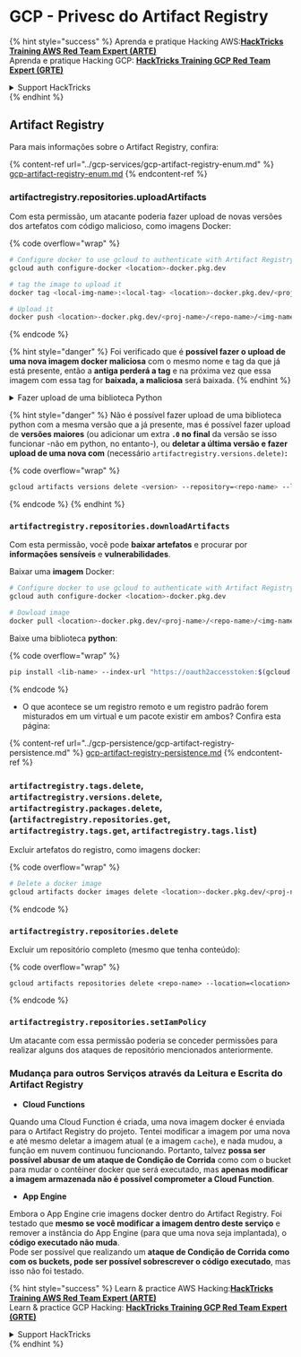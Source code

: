 # GCP - Privesc do Artifact Registry

{% hint style="success" %}
Aprenda e pratique Hacking AWS:<img src="../../../.gitbook/assets/image (1) (1) (1).png" alt="" data-size="line">[**HackTricks Training AWS Red Team Expert (ARTE)**](https://training.hacktricks.xyz/courses/arte)<img src="../../../.gitbook/assets/image (1) (1) (1).png" alt="" data-size="line">\
Aprenda e pratique Hacking GCP: <img src="../../../.gitbook/assets/image (2).png" alt="" data-size="line">[**HackTricks Training GCP Red Team Expert (GRTE)**<img src="../../../.gitbook/assets/image (2).png" alt="" data-size="line">](https://training.hacktricks.xyz/courses/grte)

<details>

<summary>Support HackTricks</summary>

* Confira os [**planos de assinatura**](https://github.com/sponsors/carlospolop)!
* **Junte-se ao** 💬 [**grupo do Discord**](https://discord.gg/hRep4RUj7f) ou ao [**grupo do telegram**](https://t.me/peass) ou **siga**-nos no **Twitter** 🐦 [**@hacktricks\_live**](https://twitter.com/hacktricks_live)**.**
* **Compartilhe truques de hacking enviando PRs para os repositórios do** [**HackTricks**](https://github.com/carlospolop/hacktricks) e [**HackTricks Cloud**](https://github.com/carlospolop/hacktricks-cloud).

</details>
{% endhint %}

## Artifact Registry

Para mais informações sobre o Artifact Registry, confira:

{% content-ref url="../gcp-services/gcp-artifact-registry-enum.md" %}
[gcp-artifact-registry-enum.md](../gcp-services/gcp-artifact-registry-enum.md)
{% endcontent-ref %}

### artifactregistry.repositories.uploadArtifacts

Com esta permissão, um atacante poderia fazer upload de novas versões dos artefatos com código malicioso, como imagens Docker:

{% code overflow="wrap" %}
```bash
# Configure docker to use gcloud to authenticate with Artifact Registry
gcloud auth configure-docker <location>-docker.pkg.dev

# tag the image to upload it
docker tag <local-img-name>:<local-tag> <location>-docker.pkg.dev/<proj-name>/<repo-name>/<img-name>:<tag>

# Upload it
docker push <location>-docker.pkg.dev/<proj-name>/<repo-name>/<img-name>:<tag>
```
{% endcode %}

{% hint style="danger" %}
Foi verificado que é **possível fazer o upload de uma nova imagem docker maliciosa** com o mesmo nome e tag da que já está presente, então a **antiga perderá a tag** e na próxima vez que essa imagem com essa tag for **baixada, a maliciosa** será baixada.
{% endhint %}

<details>

<summary>Fazer upload de uma biblioteca Python</summary>

**Comece criando a biblioteca para fazer o upload** (se você puder baixar a versão mais recente do registro, pode evitar esta etapa):

1.  **Configure a estrutura do seu projeto**:

* Crie um novo diretório para sua biblioteca, por exemplo, `hello_world_library`.
* Dentro deste diretório, crie outro diretório com o nome do seu pacote, por exemplo, `hello_world`.
* Dentro do diretório do seu pacote, crie um arquivo `__init__.py`. Este arquivo pode estar vazio ou pode conter inicializações para seu pacote.

```bash
mkdir hello_world_library
cd hello_world_library
mkdir hello_world
touch hello_world/__init__.py
```
2.  **Escreva o código da sua biblioteca**:

* Dentro do diretório `hello_world`, crie um novo arquivo Python para seu módulo, por exemplo, `greet.py`.
* Escreva sua função "Hello, World!":

```python
# hello_world/greet.py
def say_hello():
return "Hello, World!"
```
3.  **Crie um arquivo `setup.py`**:

* Na raiz do seu diretório `hello_world_library`, crie um arquivo `setup.py`.
* Este arquivo contém metadados sobre sua biblioteca e informa ao Python como instalá-la.

```python
# setup.py
from setuptools import setup, find_packages

setup(
name='hello_world',
version='0.1',
packages=find_packages(),
install_requires=[
# Quaisquer dependências que sua biblioteca precisa
],
)
```

**Agora, vamos fazer o upload da biblioteca:**

1.  **Construa seu pacote**:

* Da raiz do seu diretório `hello_world_library`, execute:

```sh
python3 setup.py sdist bdist_wheel
```
2. **Configure a autenticação para twine** (usado para fazer o upload do seu pacote):
* Certifique-se de que você tem `twine` instalado (`pip install twine`).
* Use `gcloud` para configurar as credenciais:

{% code overflow="wrap" %}
````
```sh
twine upload --username 'oauth2accesstoken' --password "$(gcloud auth print-access-token)" --repository-url https://<location>-python.pkg.dev/<project-id>/<repo-name>/ dist/*
```
````
{% endcode %}

3. **Limpar a construção**
```bash
rm -rf dist build hello_world.egg-info
```
</details>

{% hint style="danger" %}
Não é possível fazer upload de uma biblioteca python com a mesma versão que a já presente, mas é possível fazer upload de **versões maiores** (ou adicionar um extra **`.0` no final** da versão se isso funcionar -não em python, no entanto-), ou **deletar a última versão e fazer upload de uma nova com** (necessário `artifactregistry.versions.delete)`**:**

{% code overflow="wrap" %}
```sh
gcloud artifacts versions delete <version> --repository=<repo-name> --location=<location> --package=<lib-name>
```
{% endcode %}
{% endhint %}

### `artifactregistry.repositories.downloadArtifacts`

Com esta permissão, você pode **baixar artefatos** e procurar por **informações sensíveis** e **vulnerabilidades**.

Baixar uma **imagem** Docker:
```sh
# Configure docker to use gcloud to authenticate with Artifact Registry
gcloud auth configure-docker <location>-docker.pkg.dev

# Dowload image
docker pull <location>-docker.pkg.dev/<proj-name>/<repo-name>/<img-name>:<tag>
```
Baixe uma biblioteca **python**:

{% code overflow="wrap" %}
```bash
pip install <lib-name> --index-url "https://oauth2accesstoken:$(gcloud auth print-access-token)@<location>-python.pkg.dev/<project-id>/<repo-name>/simple/" --trusted-host <location>-python.pkg.dev --no-cache-dir
```
{% endcode %}

* O que acontece se um registro remoto e um registro padrão forem misturados em um virtual e um pacote existir em ambos? Confira esta página:

{% content-ref url="../gcp-persistence/gcp-artifact-registry-persistence.md" %}
[gcp-artifact-registry-persistence.md](../gcp-persistence/gcp-artifact-registry-persistence.md)
{% endcontent-ref %}

### `artifactregistry.tags.delete`, `artifactregistry.versions.delete`, `artifactregistry.packages.delete`, (`artifactregistry.repositories.get`, `artifactregistry.tags.get`, `artifactregistry.tags.list`)

Excluir artefatos do registro, como imagens docker:

{% code overflow="wrap" %}
```bash
# Delete a docker image
gcloud artifacts docker images delete <location>-docker.pkg.dev/<proj-name>/<repo-name>/<img-name>:<tag>
```
{% endcode %}

### `artifactregistry.repositories.delete`

Excluir um repositório completo (mesmo que tenha conteúdo):

{% code overflow="wrap" %}
```
gcloud artifacts repositories delete <repo-name> --location=<location>
```
{% endcode %}

### `artifactregistry.repositories.setIamPolicy`

Um atacante com essa permissão poderia se conceder permissões para realizar alguns dos ataques de repositório mencionados anteriormente.

### Mudança para outros Serviços através da Leitura e Escrita do Artifact Registry

* **Cloud Functions**

Quando uma Cloud Function é criada, uma nova imagem docker é enviada para o Artifact Registry do projeto. Tentei modificar a imagem por uma nova e até mesmo deletar a imagem atual (e a imagem `cache`), e nada mudou, a função em nuvem continuou funcionando. Portanto, talvez **possa ser possível abusar de um ataque de Condição de Corrida** como com o bucket para mudar o contêiner docker que será executado, mas **apenas modificar a imagem armazenada não é possível comprometer a Cloud Function**.

* **App Engine**

Embora o App Engine crie imagens docker dentro do Artifact Registry. Foi testado que **mesmo se você modificar a imagem dentro deste serviço** e remover a instância do App Engine (para que uma nova seja implantada), o **código executado não muda**.\
Pode ser possível que realizando um **ataque de Condição de Corrida como com os buckets, pode ser possível sobrescrever o código executado**, mas isso não foi testado.

{% hint style="success" %}
Learn & practice AWS Hacking:<img src="../../../.gitbook/assets/image (1) (1) (1).png" alt="" data-size="line">[**HackTricks Training AWS Red Team Expert (ARTE)**](https://training.hacktricks.xyz/courses/arte)<img src="../../../.gitbook/assets/image (1) (1) (1).png" alt="" data-size="line">\
Learn & practice GCP Hacking: <img src="../../../.gitbook/assets/image (2).png" alt="" data-size="line">[**HackTricks Training GCP Red Team Expert (GRTE)**<img src="../../../.gitbook/assets/image (2).png" alt="" data-size="line">](https://training.hacktricks.xyz/courses/grte)

<details>

<summary>Support HackTricks</summary>

* Check the [**subscription plans**](https://github.com/sponsors/carlospolop)!
* **Join the** 💬 [**Discord group**](https://discord.gg/hRep4RUj7f) or the [**telegram group**](https://t.me/peass) or **follow** us on **Twitter** 🐦 [**@hacktricks\_live**](https://twitter.com/hacktricks_live)**.**
* **Share hacking tricks by submitting PRs to the** [**HackTricks**](https://github.com/carlospolop/hacktricks) and [**HackTricks Cloud**](https://github.com/carlospolop/hacktricks-cloud) github repos.

</details>
{% endhint %}

